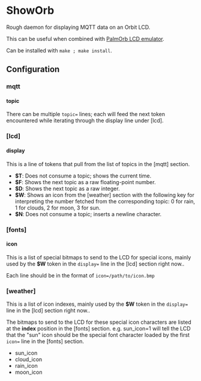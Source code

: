 # ShowOrb

Rough daemon for displaying MQTT data on an Orbit LCD.

This can be useful when combined with [PalmOrb LCD emulator](https://palmorb.sourceforge.net/).

Can be installed with `make ; make install`.

## Configuration

### mqtt

#### topic

There can be multiple `topic=` lines; each will feed the next token encountered while iterating through the display line under \[lcd\].

### \[lcd\]

#### display

This is a line of tokens that pull from the list of topics in the \[mqtt\] section.

 * **$T**: Does not consume a topic; shows the current time.
 * **$F**: Shows the next topic as a raw floating-point number.
 * **$D**: Shows the next topic as a raw integer.
 * **$W**: Shows an icon from the \[weather\] section with the following key for interpreting the number fetched from the corresponding topic: 0 for rain, 1 for clouds, 2 for moon, 3 for sun.
 * **$N**: Does not consume a topic; inserts a newline character.

### \[fonts\]

#### icon

This is a list of special bitmaps to send to the LCD for special icons, mainly used by the **$W** token in the `display=` line in the \[lcd\] section right now..

Each line should be in the format of `icon=/path/to/icon.bmp`

### \[weather\]

This is a list of icon indexes, mainly used by the **$W** token in the `display=` line in the \[lcd\] section right now..

The bitmaps to send to the LCD for these special icon characters are listed at the **index** position in the \[fonts\] section. e.g. sun\_icon=1 will tell the LCD that the "sun" icon should be the special font character loaded by the first `icon=` line in the \[fonts\] section.

 * sun\_icon
 * cloud\_icon
 * rain\_icon
 * moon\_icon

